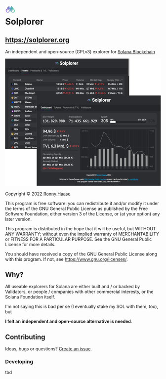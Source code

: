 # ![Logo](logo.png "Solplorer")<br> Solplorer

## https://solplorer.org

An independent and open-source (GPLv3) explorer for [Solana Blockchain](https://solana.com)

![Current Screenshot](screenshot.png "Current Screenshot")

Copyright © 2022 [Ronny Haase](https://ronnyhaase.com)

This program is free software: you can redistribute it and/or modify
it under the terms of the GNU General Public License as published by
the Free Software Foundation, either version 3 of the License, or
(at your option) any later version.

This program is distributed in the hope that it will be useful,
but WITHOUT ANY WARRANTY; without even the implied warranty of
MERCHANTABILITY or FITNESS FOR A PARTICULAR PURPOSE.  See the
GNU General Public License for more details.

You should have received a copy of the GNU General Public License
along with this program.  If not, see <https://www.gnu.org/licenses/>.

## Why?

All useable explorers for Solana are either built and / or backed by Validators, or people / companies with other commercial interests, or the Solana Foundation itself.

I'm not saying this is bad per se (I eventually stake my SOL with them, too), but

**I felt an independent and open-source alternative is needed**.

## Contributing

Ideas, bugs or questions? [Create an issue](https://github.com/ronnyhaase/solplorer/issues).

### Developing

tbd
